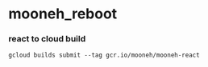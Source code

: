 # mooneh_reboot

### react to cloud build
```
gcloud builds submit --tag gcr.io/mooneh/mooneh-react
```